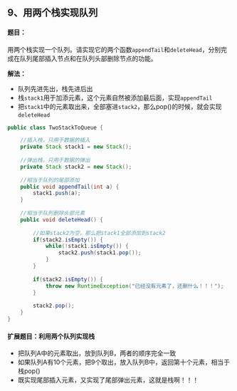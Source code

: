 ## 9、用两个栈实现队列

#### 题目：

用两个栈实现一个队列。请实现它的两个函数`appendTail`和`deleteHead`，分别完成在队列尾部插入节点和在队列头部删除节点的功能。

**解法：**

- 队列先进先出，栈先进后出
- 栈`stack1`用于加添元素，这个元素自然被添加最后面，实现`appendTail`
- 把`stack1`中的元素取出来，全部塞进`stack2`，那么pop()的时候，就会实现`deleteHead`

```java
public class TwoStackToQueue {

	//插入栈，只用于数据的插入
	private Stack stack1 = new Stack();
	
	//弹出栈，只用于数据的弹出
	private Stack stack2 = new Stack();
	
	//相当于队列的尾部添加
	public void appendTail(int a) {
		stack1.push(a);
	}
	
	//相当于队列删除头部元素
	public void deleteHead() {
		
		//如果stack2为空，那么把stack1全部添加到stack2
		if(stack2.isEmpty()) {
			while(!stack1.isEmpty()) {
				stack2.push(stack1.pop());
			}
		}
		
		if(stack2.isEmpty()) {
			throw new RuntimeException("已经没有元素了，还删什么！！！");
		}
		
		stack2.pop();
	}
}

```



#### 扩展题目：利用两个队列实现栈

- 把队列A中的元素取出，放到队列B，两者的顺序完全一致
- 如果队列A有10个元素，把9个取出，放入队列B中，返回第十个元素，相当于栈pop()
- 既实现尾部插入元素，又实现了尾部弹出元素，这就是栈啊！！！

```java

```



